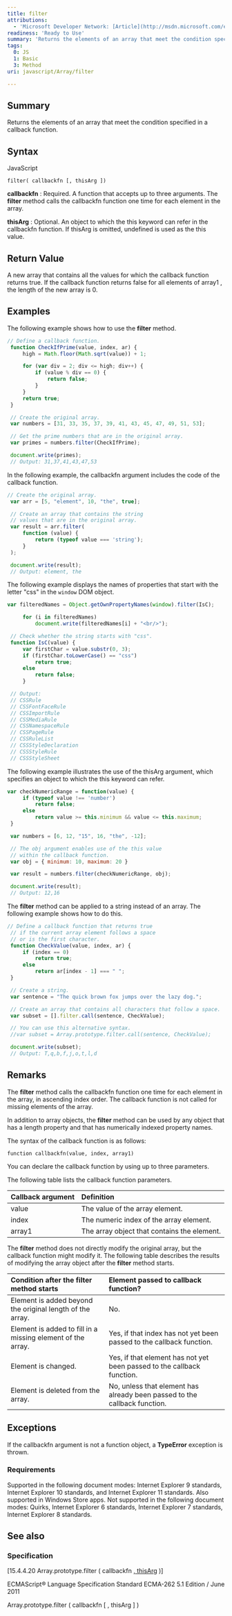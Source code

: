 ```yaml
---
title: filter
attributions:
  - 'Microsoft Developer Network: [Article](http://msdn.microsoft.com/en-us/library/ie/ff679973(v=vs.94).aspx)'
readiness: 'Ready to Use'
summary: 'Returns the elements of an array that meet the condition specified in a callback function.'
tags:
  0: JS
  1: Basic
  3: Method
uri: javascript/Array/filter

---
```

## Summary

Returns the elements of an array that meet the condition specified in a callback function.

## Syntax

<span class="language">JavaScript</span>

    filter( callbackfn [, thisArg ])

**callbackfn**
:   Required. A function that accepts up to three arguments. The **filter** method calls the callbackfn function one time for each element in the array.

**thisArg**
:   Optional. An object to which the this keyword can refer in the callbackfn function. If thisArg is omitted, undefined is used as the this value.

## Return Value

A new array that contains all the values for which the callback function returns true. If the callback function returns false for all elements of array1 , the length of the new array is 0.

## Examples

The following example shows how to use the **filter** method.

``` js
// Define a callback function.
 function CheckIfPrime(value, index, ar) {
     high = Math.floor(Math.sqrt(value)) + 1;

     for (var div = 2; div <= high; div++) {
         if (value % div == 0) {
             return false;
         }
     }
     return true;
 }

 // Create the original array.
 var numbers = [31, 33, 35, 37, 39, 41, 43, 45, 47, 49, 51, 53];

 // Get the prime numbers that are in the original array.
 var primes = numbers.filter(CheckIfPrime);

 document.write(primes);
 // Output: 31,37,41,43,47,53
```

In the following example, the callbackfn argument includes the code of the callback function.

``` js
// Create the original array.
 var arr = [5, "element", 10, "the", true];

 // Create an array that contains the string
 // values that are in the original array.
 var result = arr.filter(
     function (value) {
         return (typeof value === 'string');
     }
 );

 document.write(result);
 // Output: element, the
```

The following example displays the names of properties that start with the letter "css" in the `window` DOM object.

``` js
var filteredNames = Object.getOwnPropertyNames(window).filter(IsC);

     for (i in filteredNames)
         document.write(filteredNames[i] + "<br/>");

 // Check whether the string starts with "css".
 function IsC(value) {
     var firstChar = value.substr(0, 3);
     if (firstChar.toLowerCase() == "css")
         return true;
     else
         return false;
     }

 // Output:
 // CSSRule
 // CSSFontFaceRule
 // CSSImportRule
 // CSSMediaRule
 // CSSNamespaceRule
 // CSSPageRule
 // CSSRuleList
 // CSSStyleDeclaration
 // CSSStyleRule
 // CSSStyleSheet
```

The following example illustrates the use of the thisArg argument, which specifies an object to which the this keyword can refer.

``` js
var checkNumericRange = function(value) {
     if (typeof value !== 'number')
         return false;
     else
         return value >= this.minimum && value <= this.maximum;
 }

 var numbers = [6, 12, "15", 16, "the", -12];

 // The obj argument enables use of the this value
 // within the callback function.
 var obj = { minimum: 10, maximum: 20 }

 var result = numbers.filter(checkNumericRange, obj);

 document.write(result);
 // Output: 12,16
```

The **filter** method can be applied to a string instead of an array. The following example shows how to do this.

``` js
// Define a callback function that returns true
 // if the current array element follows a space
 // or is the first character.
 function CheckValue(value, index, ar) {
     if (index == 0)
         return true;
     else
         return ar[index - 1] === " ";
 }

 // Create a string.
 var sentence = "The quick brown fox jumps over the lazy dog.";

 // Create an array that contains all characters that follow a space.
 var subset = [].filter.call(sentence, CheckValue);

 // You can use this alternative syntax.
 //var subset = Array.prototype.filter.call(sentence, CheckValue);

 document.write(subset);
 // Output: T,q,b,f,j,o,t,l,d
```

## Remarks

The **filter** method calls the callbackfn function one time for each element in the array, in ascending index order. The callback function is not called for missing elements of the array.

In addition to array objects, the **filter** method can be used by any object that has a length property and that has numerically indexed property names.

The syntax of the callback function is as follows:

`function callbackfn(value, index, array1)`

You can declare the callback function by using up to three parameters.

The following table lists the callback function parameters.

|Callback argument|Definition|
|:----------------|:---------|
|value|The value of the array element.|
|index|The numeric index of the array element.|
|array1|The array object that contains the element.|

The **filter** method does not directly modify the original array, but the callback function might modify it. The following table describes the results of modifying the array object after the **filter** method starts.

|Condition after the **filter** method starts|Element passed to callback function?|
|:-------------------------------------------|:-----------------------------------|
|Element is added beyond the original length of the array.|No.|
|Element is added to fill in a missing element of the array.|Yes, if that index has not yet been passed to the callback function.|
|Element is changed.|Yes, if that element has not yet been passed to the callback function.|
|Element is deleted from the array.|No, unless that element has already been passed to the callback function.|

## Exceptions

If the callbackfn argument is not a function object, a **TypeError** exception is thrown.

### Requirements

Supported in the following document modes: Internet Explorer 9 standards, Internet Explorer 10 standards, and Internet Explorer 11 standards. Also supported in Windows Store apps. Not supported in the following document modes: Quirks, Internet Explorer 6 standards, Internet Explorer 7 standards, Internet Explorer 8 standards.

## See also

### Specification

[15.4.4.20 Array.prototype.filter ( callbackfn [ , thisArg](http://www.ecma-international.org/ecma-262/5.1/#sec-15.4.4.20) )]

ECMAScript® Language Specification Standard ECMA-262 5.1 Edition / June 2011

 Array.prototype.filter ( callbackfn [ , thisArg ] )


